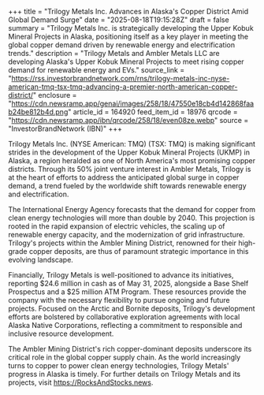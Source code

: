 +++
title = "Trilogy Metals Inc. Advances in Alaska's Copper District Amid Global Demand Surge"
date = "2025-08-18T19:15:28Z"
draft = false
summary = "Trilogy Metals Inc. is strategically developing the Upper Kobuk Mineral Projects in Alaska, positioning itself as a key player in meeting the global copper demand driven by renewable energy and electrification trends."
description = "Trilogy Metals and Ambler Metals LLC are developing Alaska's Upper Kobuk Mineral Projects to meet rising copper demand for renewable energy and EVs."
source_link = "https://rss.investorbrandnetwork.com/rns/trilogy-metals-inc-nyse-american-tmq-tsx-tmq-advancing-a-premier-north-american-copper-district/"
enclosure = "https://cdn.newsramp.app/genai/images/258/18/47550e18cb4d142868faab24be812b4d.png"
article_id = 164920
feed_item_id = 18976
qrcode = "https://cdn.newsramp.app/ibn/qrcode/258/18/even08ze.webp"
source = "InvestorBrandNetwork (IBN)"
+++

<p>Trilogy Metals Inc. (NYSE American: TMQ) (TSX: TMQ) is making significant strides in the development of the Upper Kobuk Mineral Projects (UKMP) in Alaska, a region heralded as one of North America's most promising copper districts. Through its 50% joint venture interest in Ambler Metals, Trilogy is at the heart of efforts to address the anticipated global surge in copper demand, a trend fueled by the worldwide shift towards renewable energy and electrification.</p><p>The International Energy Agency forecasts that the demand for copper from clean energy technologies will more than double by 2040. This projection is rooted in the rapid expansion of electric vehicles, the scaling up of renewable energy capacity, and the modernization of grid infrastructure. Trilogy's projects within the Ambler Mining District, renowned for their high-grade copper deposits, are thus of paramount strategic importance in this evolving landscape.</p><p>Financially, Trilogy Metals is well-positioned to advance its initiatives, reporting $24.6 million in cash as of May 31, 2025, alongside a Base Shelf Prospectus and a $25 million ATM Program. These resources provide the company with the necessary flexibility to pursue ongoing and future projects. Focused on the Arctic and Bornite deposits, Trilogy's development efforts are bolstered by collaborative exploration agreements with local Alaska Native Corporations, reflecting a commitment to responsible and inclusive resource development.</p><p>The Ambler Mining District's rich copper-dominant deposits underscore its critical role in the global copper supply chain. As the world increasingly turns to copper to power clean energy technologies, Trilogy Metals' progress in Alaska is timely. For further details on Trilogy Metals and its projects, visit <a href='https://RocksAndStocks.news' rel='nofollow' target='_blank'>https://RocksAndStocks.news</a>.</p>